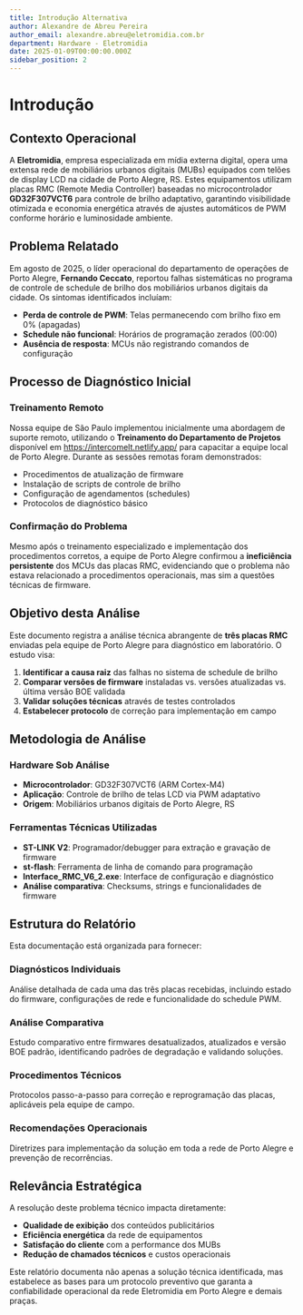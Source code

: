 ```yaml
---
title: Introdução Alternativa
author: Alexandre de Abreu Pereira
author_email: alexandre.abreu@eletromidia.com.br
department: Hardware - Eletromidia
date: 2025-01-09T00:00:00.000Z
sidebar_position: 2
---
```


# Introdução

## Contexto Operacional

A **Eletromidia**, empresa especializada em mídia externa digital, opera uma extensa rede de mobiliários urbanos digitais (MUBs) equipados com telões de display LCD na cidade de Porto Alegre, RS. Estes equipamentos utilizam placas RMC (Remote Media Controller) baseadas no microcontrolador **GD32F307VCT6** para controle de brilho adaptativo, garantindo visibilidade otimizada e economia energética através de ajustes automáticos de PWM conforme horário e luminosidade ambiente.

## Problema Relatado

Em agosto de 2025, o líder operacional do departamento de operações de Porto Alegre, **Fernando Ceccato**, reportou falhas sistemáticas no programa de controle de schedule de brilho dos mobiliários urbanos digitais da cidade. Os sintomas identificados incluíam:

- **Perda de controle de PWM**: Telas permanecendo com brilho fixo em 0% (apagadas)
- **Schedule não funcional**: Horários de programação zerados (00:00)
- **Ausência de resposta**: MCUs não registrando comandos de configuração

## Processo de Diagnóstico Inicial

### Treinamento Remoto
Nossa equipe de São Paulo implementou inicialmente uma abordagem de suporte remoto, utilizando o **Treinamento do Departamento de Projetos** disponível em https://intercomelt.netlify.app/ para capacitar a equipe local de Porto Alegre. Durante as sessões remotas foram demonstrados:

- Procedimentos de atualização de firmware
- Instalação de scripts de controle de brilho
- Configuração de agendamentos (schedules)
- Protocolos de diagnóstico básico

### Confirmação do Problema
Mesmo após o treinamento especializado e implementação dos procedimentos corretos, a equipe de Porto Alegre confirmou a **ineficiência persistente** dos MCUs das placas RMC, evidenciando que o problema não estava relacionado a procedimentos operacionais, mas sim a questões técnicas de firmware.

## Objetivo desta Análise

Este documento registra a análise técnica abrangente de **três placas RMC** enviadas pela equipe de Porto Alegre para diagnóstico em laboratório. O estudo visa:

1. **Identificar a causa raiz** das falhas no sistema de schedule de brilho
2. **Comparar versões de firmware** instaladas vs. versões atualizadas vs. última versão BOE validada
3. **Validar soluções técnicas** através de testes controlados
4. **Estabelecer protocolo** de correção para implementação em campo

## Metodologia de Análise

### Hardware Sob Análise
- **Microcontrolador**: GD32F307VCT6 (ARM Cortex-M4)
- **Aplicação**: Controle de brilho de telas LCD via PWM adaptativo
- **Origem**: Mobiliários urbanos digitais de Porto Alegre, RS

### Ferramentas Técnicas Utilizadas
- **ST-LINK V2**: Programador/debugger para extração e gravação de firmware
- **st-flash**: Ferramenta de linha de comando para programação
- **Interface_RMC_V6_2.exe**: Interface de configuração e diagnóstico
- **Análise comparativa**: Checksums, strings e funcionalidades de firmware

## Estrutura do Relatório

Esta documentação está organizada para fornecer:

### **Diagnósticos Individuais**
Análise detalhada de cada uma das três placas recebidas, incluindo estado do firmware, configurações de rede e funcionalidade do schedule PWM.

### **Análise Comparativa**
Estudo comparativo entre firmwares desatualizados, atualizados e versão BOE padrão, identificando padrões de degradação e validando soluções.

### **Procedimentos Técnicos**
Protocolos passo-a-passo para correção e reprogramação das placas, aplicáveis pela equipe de campo.

### **Recomendações Operacionais**
Diretrizes para implementação da solução em toda a rede de Porto Alegre e prevenção de recorrências.

## Relevância Estratégica

A resolução deste problema técnico impacta diretamente:
- **Qualidade de exibição** dos conteúdos publicitários
- **Eficiência energética** da rede de equipamentos
- **Satisfação do cliente** com a performance dos MUBs
- **Redução de chamados técnicos** e custos operacionais

Este relatório documenta não apenas a solução técnica identificada, mas estabelece as bases para um protocolo preventivo que garanta a confiabilidade operacional da rede Eletromidia em Porto Alegre e demais praças.